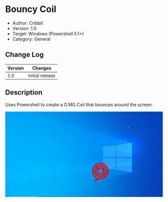 # Bouncy Coil
- Author: Cribbit
- Version: 1.0
- Target: Windows (Powershell 5.1+)
- Category: General

## Change Log
| Version | Changes         |
| ------- | --------------- |
| 1.0     | Initial release |

## Description
Uses Powershell to create a O.MG Coil that bounces around the screen.

![Demo](OMGCoil.gif)